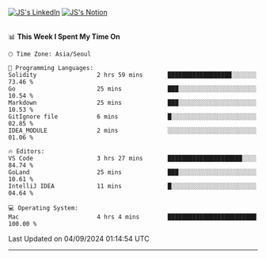 
[![JS's LinkedIn](https://img.shields.io/badge/LinkedIn-blue?style=for-the-badge&logo=linkedin)](https://www.linkedin.com/in/jaeseung-lee-5a2a32139/) 
[![JS's Notion](https://img.shields.io/badge/Notion-black?style=for-the-badge&logo=notion)](https://bit.ly/ljswiki1) <br><br>
<!-- ![JS's GitHub stats](https://github-readme-stats-lemon-five.vercel.app/api?username=tkxkd0159&hide=contribs,prs,stars,issues&show_icons=true&theme=react&include_all_commits=true)   -->
<!-- ![Top Langs](https://github-readme-stats-lemon-five.vercel.app/api/top-langs/?username=tkxkd0159&layout=compact&hide=jupyter%20notebook,scss,html,css&langs_count=10)  -->


<!--START_SECTION:waka-->
📊 **This Week I Spent My Time On** 

```text
🕑︎ Time Zone: Asia/Seoul

💬 Programming Languages: 
Solidity                 2 hrs 59 mins       ██████████████████░░░░░░░   73.46 % 
Go                       25 mins             ███░░░░░░░░░░░░░░░░░░░░░░   10.54 % 
Markdown                 25 mins             ███░░░░░░░░░░░░░░░░░░░░░░   10.53 % 
GitIgnore file           6 mins              █░░░░░░░░░░░░░░░░░░░░░░░░   02.85 % 
IDEA_MODULE              2 mins              ░░░░░░░░░░░░░░░░░░░░░░░░░   01.06 % 

🔥 Editors: 
VS Code                  3 hrs 27 mins       █████████████████████░░░░   84.74 % 
GoLand                   25 mins             ███░░░░░░░░░░░░░░░░░░░░░░   10.61 % 
IntelliJ IDEA            11 mins             █░░░░░░░░░░░░░░░░░░░░░░░░   04.64 % 

💻 Operating System: 
Mac                      4 hrs 4 mins        █████████████████████████   100.00 % 
```


 Last Updated on 04/09/2024 01:14:54 UTC
<!--END_SECTION:waka-->

---
<!---
<a href="https://github.com/tkxkd0159/books">
  <img align="center" src="https://github-readme-stats-lemon-five.vercel.app/api/pin/?username=tkxkd0159&repo=books&theme=react" />
</a>
-->

<!---
- 🔭 I’m currently working on ...
- 🌱 I’m currently learning blockchain and distributed network
- 👯 I’m looking to collaborate on ...
- 🤔 I’m looking for help with ...
- 💬 Ask me about ...
- 📫 How to reach me: ...
- 😄 Pronouns: ...
- ⚡ Fun fact: ...
-->
